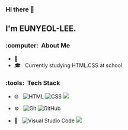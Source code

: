### Hi there :wave:

<h2>I'm EUNYEOL-LEE.</h2>

<h3> :computer: &nbsp;About Me </h3>

- :thinking: &nbsp; 
- :mortar_board: &nbsp; Currently studying HTML.CSS at school


<h3> :tools: &nbsp;Tech Stack</h3>

- :globe_with_meridians: &nbsp;
  ![HTML](https://img.shields.io/badge/-HTML-333333?style=flat&logo=HTML5)
  ![CSS](https://img.shields.io/badge/-CSS-333333?style=flat&logo=CSS3&logoColor=1572B6)
  <img src="https://img.shields.io/badge/Python-3766AB?style=flat-square&logo=Python&logoColor=white"/></a>

- :gear: &nbsp;
  ![Git](https://img.shields.io/badge/-Git-333333?style=flat&logo=git)
  ![GitHub](https://img.shields.io/badge/-GitHub-333333?style=flat&logo=github)
- :wrench: &nbsp;
  ![Visual Studio Code](https://img.shields.io/badge/-Visual%20Studio%20Code-333333?style=flat&logo=visual-studio-code&logoColor=007ACC)
  <img src="https://img.shields.io/badge/?style=flat-square&logo=simpleiconsReplit&logoColor=white"/>
